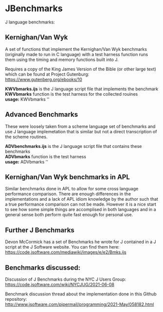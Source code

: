 # JBenchmarks
J language benchmarks: 
## Kernighan/Van Wyk
A set of functions that implement the Kernighan/Van Wyk benchmarks (originally made to run in C language) with a test harness function runs them using the timing and memory functions built into J.

Requires a copy of the King James Version of the Bible (or other large text) which can be found at Project Gutenburg:\
https://www.gutenberg.org/ebooks/10

__KWVbmarks.ijs__ is the J language script file that implements the benchmark\
__KWVbmarks__ function is the test harness for the collected rouines\
__usage:__ KWVbmarks ''

## Advanced Benchmarks
These were loosely taken from a scheme language set of benchmarks and use J language implemetation that is similar but not a direct transcription of the scheme routines.

__ADVbenchmarks.ijs__ is the J language script file that contains these benchmarks\
__ADVbmarks__ function is the test harness\
__usage:__ ADVbmarks ''

## Kernighan/Van Wyk benchmarks in APL
Similar benchmarks done in APL to allow for some cross language performance comparison. There are enough differences in the implementations 
and a lack of APL idiom knowledge by the author such that a true performance comparison can not be made. However it is a nice start 
to see how some simple things are accomplised in both languages and in a general sense both perform quite fast enough for personal use.

## Further J Benchmarks
Devon McCormick has a set of Benchmarks he wrote for J contained in a J script at the J Software website. You can find them here:\
https://code.jsoftware.com/mediawiki/images/e/e2/Bmks.ijs

## Benchmarks discussed:
Discussion of J Benchmarks during the NYC J Users Group:\
https://code.jsoftware.com/wiki/NYCJUG/2021-06-08

Benchmark discussion thread about the implementation done in this Github repository:\
http://www.jsoftware.com/pipermail/programming/2021-May/058182.html

